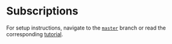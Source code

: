 # Subscriptions

For setup instructions, navigate to the [`master`](https://github.com/nikolasburk/subscriptions) branch or read the corresponding [tutorial](https://medium.com/@graphcool/tutorial-building-a-realtime-graphql-server-with-subscriptions-2758cfc6d427).